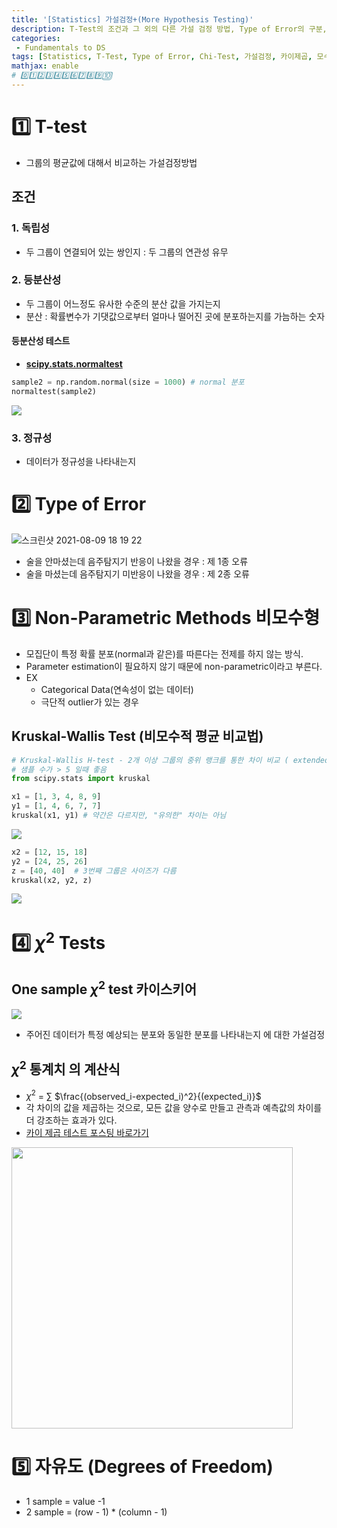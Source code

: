 ```yaml
---
title: '[Statistics] 가설검정+(More Hypothesis Testing)'
description: T-Test의 조건과 그 외의 다른 가설 검정 방법, Type of Error의 구분, Chi-Test의 목적과 사용예시, 모수통계와 비모수통계의 차이
categories:
 - Fundamentals to DS
tags: [Statistics, T-Test, Type of Error, Chi-Test, 가설검정, 카이제곱, 모수통계, 비모수통계]
mathjax: enable
# 0️⃣1️⃣2️⃣3️⃣4️⃣5️⃣6️⃣7️⃣8️⃣9️⃣🔟
---
```


# 1️⃣ T-test
- 그룹의 평균값에 대해서 비교하는 가설검정방법

## 조건

### 1. 독립성
- 두 그룹이 연결되어 있는 쌍인지 : 두 그룹의 연관성 유무

### 2. 등분산성
- 두 그룹이 어느정도 유사한 수준의 분산 값을 가지는지
- 분산 : 확률변수가 기댓값으로부터 얼마나 떨어진 곳에 분포하는지를 가늠하는 숫자

#### 등분산성 테스트
- **[scipy.stats.normaltest](https://docs.scipy.org/doc/scipy/reference/generated/scipy.stats.normaltest.html#scipy-stats-normaltest)**

```python
sample2 = np.random.normal(size = 1000) # normal 분포
normaltest(sample2)
```

![](https://images.velog.io/images/6mini/post/21c64580-e823-4c20-ad2e-721a7291e8ff/%E1%84%89%E1%85%B3%E1%84%8F%E1%85%B3%E1%84%85%E1%85%B5%E1%86%AB%E1%84%89%E1%85%A3%E1%86%BA%202021-07-16%2015.43.14.png)

### 3. 정규성
- 데이터가 정규성을 나타내는지

# 2️⃣ Type of Error

![스크린샷 2021-08-09 18 19 22](https://user-images.githubusercontent.com/79494088/128684730-18653a54-fe1c-4cf0-a045-ee7977f15bd9.png)

- 술을 안마셨는데 음주탐지기 반응이 나왔을 경우 : 제 1종 오류
- 술을 마셨는데 음주탐지기 미반응이 나왔을 경우 : 제 2종 오류

# 3️⃣ Non-Parametric Methods 비모수형
- 모집단이 특정 확률 분포(normal과 같은)를 따른다는 전제를 하지 않는 방식.
- Parameter estimation이 필요하지 않기 때문에 non-parametric이라고 부른다.
- EX
	- Categorical Data(연속성이 없는 데이터)
	- 극단적 outlier가 있는 경우

## Kruskal-Wallis Test (비모수적 평균 비교법)

```python
# Kruskal-Wallis H-test - 2개 이상 그룹의 중위 랭크를 통한 차이 비교 ( extended X2 )
# 샘플 수가 > 5 일때 좋음 
from scipy.stats import kruskal

x1 = [1, 3, 4, 8, 9]
y1 = [1, 4, 6, 7, 7]
kruskal(x1, y1) # 약간은 다르지만, "유의한" 차이는 아님
```

![](https://images.velog.io/images/6mini/post/3a233382-ee70-40db-a815-40f84b5b74af/%E1%84%89%E1%85%B3%E1%84%8F%E1%85%B3%E1%84%85%E1%85%B5%E1%86%AB%E1%84%89%E1%85%A3%E1%86%BA%202021-07-16%2015.57.52.png)

```python
x2 = [12, 15, 18]
y2 = [24, 25, 26]
z = [40, 40]  # 3번째 그룹은 사이즈가 다름
kruskal(x2, y2, z)
```

![](https://images.velog.io/images/6mini/post/87ae30e8-4151-4b4f-b3fc-5a73c586bad3/%E1%84%89%E1%85%B3%E1%84%8F%E1%85%B3%E1%84%85%E1%85%B5%E1%86%AB%E1%84%89%E1%85%A3%E1%86%BA%202021-07-16%2015.58.08.png)

# 4️⃣ $\chi^2$ Tests

## One sample $\chi^2$ test 카이스키어

![](https://images.velog.io/images/6mini/post/beaf6070-f2ab-4aed-acbb-c2250f1bd2ae/%E1%84%89%E1%85%B3%E1%84%8F%E1%85%B3%E1%84%85%E1%85%B5%E1%86%AB%E1%84%89%E1%85%A3%E1%86%BA%202021-07-16%2016.03.25.png)

 - 주어진 데이터가 특정 예상되는 분포와 동일한 분포를 나타내는지 에 대한 가설검정

## $\chi^2$ 통계치 의 계산식

- $\chi^2$ = $\sum$ $\frac{(observed_i-expected_i)^2}{(expected_i)}$
- 각 차이의 값을 제곱하는 것으로, 모든 값을 양수로 만들고 관측과 예측값의 차이를 더 강조하는 효과가 있다.
- [카이 제곱 테스트 포스팅 바로가기](https://6mini.github.io/did%20unknown/2021/07/16/didunk3/)

<img src='https://i.imgur.com/lbgezU0.png' width = 450>


# 5️⃣ 자유도 (Degrees of Freedom)
- 1 sample = value -1
- 2 sample = (row - 1) * (column - 1)